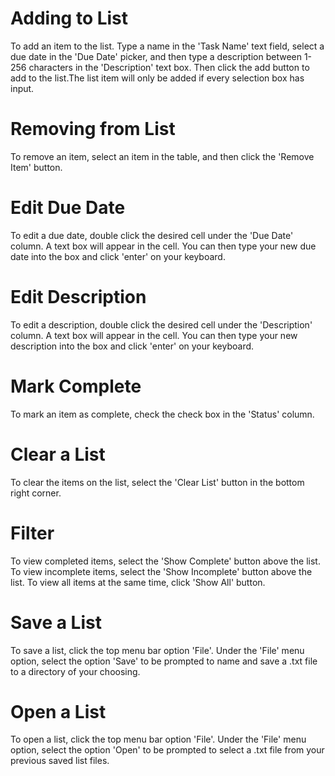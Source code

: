 # Adding to List
To add an item to the list. Type a name in the 'Task Name' text field, select a due date in the 'Due Date' picker, and then type a description between 1-256 characters in the 'Description' text box. Then click the add button to add to the list.The list item will only be added if every selection box has input.
# Removing from List
To remove an item, select an item in the table, and then click the 'Remove Item' button.
# Edit Due Date
To edit a due date, double click the desired cell under the 'Due Date' column. A text box will appear in the cell. You can then type your new due date into the box and click 'enter' on your keyboard.
# Edit Description
To edit a description, double click the desired cell under the 'Description' column. A text box will appear in the cell. You can then type your new description into the box and click 'enter' on your keyboard.
# Mark Complete
To mark an item as complete, check the check box in the 'Status' column.
# Clear a List
To clear the items on the list, select the 'Clear List' button in the bottom right corner.
# Filter
To view completed items, select the 'Show Complete' button above the list. To view incomplete items, select the 'Show Incomplete' button above the list. To view all items at the same time, click 'Show All' button.
# Save a List
To save a list, click the top menu bar option 'File'. Under the 'File' menu option, select the option 'Save' to be prompted to name and save a .txt file to a directory of your choosing.
# Open a List
To open a list, click the top menu bar option 'File'. Under the 'File' menu option, select the option 'Open' to be prompted to select a .txt file from your previous saved list files.
